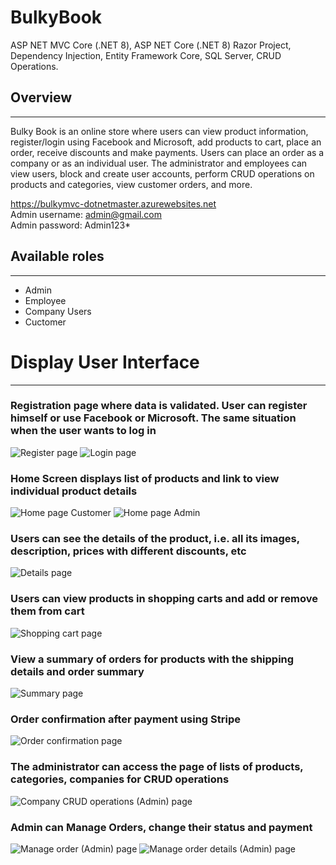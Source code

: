 # BulkyBook
 ASP NET MVC Core (.NET 8), ASP NET Core (.NET 8) Razor Project, Dependency Injection, Entity Framework Core, SQL Server, CRUD Operations. 
## Overview
--------------------------------------------------------
Bulky Book is an online store where users can view product information, register/login using Facebook and Microsoft, add products to cart, place an order, receive discounts and make payments. Users can place an order as a company or as an individual user.
The administrator and employees can view users, block and create user accounts, perform CRUD operations on products and categories, view customer orders, and more.

https://bulkymvc-dotnetmaster.azurewebsites.net                               
Admin username: admin@gmail.com                                  
Admin password: Admin123*

## Available roles
--------------------------------------------------------
- Admin
- Employee
- Company Users
- Cuctomer

# Display User Interface
--------------------------------------------------------
### Registration page where data is validated. User can register himself or use Facebook or Microsoft. The same situation when the user wants to log in


![Register page](Screenshots/Register.png)
![Login page](Screenshots/Login.png)

### Home Screen displays list of products and link to view individual product details


![Home page Customer](Screenshots/Home_Page_(Customer).png)
![Home page Admin](Screenshots/Home_Page_(Admin).png)

### Users can see the details of the product, i.e. all its images, description, prices with different discounts, etc


![Details page](Screenshots/Details_Page.png)

### Users can view products in shopping carts and add or remove them from cart


![Shopping cart page](Screenshots/Shopping_Cart_Page.png)

### View a summary of orders for products with the shipping details and order summary


![Summary page](Screenshots/Summary_Page.png)

### Order confirmation after payment using Stripe


![Order confirmation page](Screenshots/Order_Confirmation.png)

### The administrator can access the page of lists of products, categories, companies for CRUD operations


![Company CRUD operations (Admin) page](Screenshots/Company_CRUD_operations_(Admin).png)

### Admin can Manage Orders, change their status and payment


![Manage order (Admin) page](Screenshots/Manage_Order.png)
![Manage order details (Admin) page](Screenshots/Manage_Order_Details_(Admin).png)


